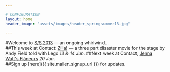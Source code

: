 ```yaml
---

# CONFIGURATION
layout: home
header_image: "assets/images/header_springsummer13.jpg"

---
```

#Welcome to [S/S 2013](/current/2013-springsummer/index.html) — an ongoing whirlwind...    
##This week at Contact: [Zilla!](/current/2013-springsummer/field/index.html) — a three part disaster movie for the stage by Andy Field told with Lego *13 & 14 Jun*. 
##Next week at Contact, [Jenna Watt's Flâneurs](/current/2013-springsummer/watt/index.html) *20 Jun*.    
##Sign up [here]({{ site.mailer_signup_url }}) for updates.

